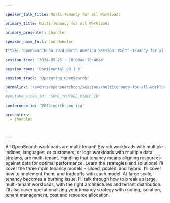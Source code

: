```yaml
---

speaker_talk_title: Multi-Tenancy for all Workloads

primary_title: Multi-Tenancy for all Workloads

primary_presenter: jhandler

speaker_name_full: Jon Handler

title: 'OpenSearchCon 2024 North America Session: Multi-Tenancy for all Workloads'

session_time: '2024-09-25 - 10:00am-10:40am' 

session_room: 'Continental BR 1-3' 

session_track: 'Operating OpenSearch' 

permalink: '/events/opensearchcon/sessions/multitenancy-for-all-workloads.html' 

#youtube_video_id: 'SOME_YOUTUBE_VIDEO_ID' 

conference_id: '2024-north-america' 

presenters: 
  - jhandler 



---
```

All OpenSearch workloads are multi-tenant! Search workloads with multiple indices, languages, or customers, or logs workloads with multiple data streams, are multi-tenant. Handling that tenancy means aligning resources against data for optimal performance. Learn the strategies and solutions! I’ll cover the three main tenancy models - siloed, pooled, and hybrid. I’ll cover how to implement them, and tradeoffs with each model. At large scale, tenancy becomes a burning issue. I’ll talk through how to break up large, multi-tenant workloads, with the right architectures and tenant distribution. I’ll also cover operationalizing your tenancy strategy with routing, isolation, tenant management, cost and resource allocation.

